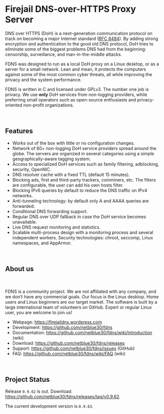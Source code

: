 # Firejail DNS-over-HTTPS Proxy Server
DNS over HTTPS (DoH) is a next-generation communication protocol on track on becoming a major Internet standard (<a href="https://datatracker.ietf.org/doc/rfc8484/">RFC 8484</a>). By adding strong encryption and authentication to the good old DNS protocol, DoH tries to eliminate some of the biggest problems DNS had from the beginning: censorship, surveillance, and man-in-the-middle attacks.

FDNS was designed to run as a local DoH proxy on a Linux desktop, or as a server for a small network. Lean and mean, it protects the computers against some of the most common cyber threats, all while improving the privacy and the system performance.

FDNS is written in C and licensed under GPLv3. The number one job is privacy. We use <b>only</b> DoH services from non-logging providers, while preferring small operators such as open-source enthusiasts and privacy-oriented non-profit organizations.

<div style="height:20px;">&nbsp;</div>

<h2>Features</h2>
<ul>
<li>Works out of the box with little or no configuration changes.</li>
<li>Network of 60+ non-logging DoH service providers spread around the globe. The servers are organized in several categories using a simple geographically-aware tagging system.</li>
<li>Access to specialized DoH services such as family filtering, adblocking, security, OpenNIC.</li>
<li>DNS resolver cache with a fixed TTL (default 15 minutes).</li>
<li>Blocking ads, first and third-party trackers, coinminers, etc. The filters are configurable, the user can add his own hosts filter.</li>
<li>Blocking IPv6 queries by default to reduce the DNS traffic on IPv4 networks.</li>
<li>Anti-tunneling technology: by default only A and AAAA queries are forwarded.</li>
<li>Conditional DNS forwarding support.</li>
<li>Regular DNS over UDP fallback in case the DoH service becomes unavailable.</li>
<li>Live DNS request monitoring and statistics.</li>
<li>Scalable multi-process design with a monitoring process and several independent workers. Security technologies: chroot, seccomp, Linux namespaces, and AppArmor.</li>
</ul>
<div style="height:20px;">&nbsp;</div>

<h2>About us</h2>
<div style="height:20px;">&nbsp;</div>

FDNS is a community project. We are not affiliated with any company, and we don’t have any commercial goals. Our focus is the Linux desktop. Home users and Linux beginners are our target market. The software is built by a large international team of volunteers on GitHub. Expert or regular Linux user, you are welcome to join us!

<ul>
<li>Webpage: <a href="https://firejaildns.wordpress.com">https://firejaildns.wordpress.com</a></li>
<li>Development: <a href="https://github.com/netblue30/fdns">https://github.com/netblue30/fdns</a></li>
<li>Documentation: <a href="https://github.com/netblue30/fdns/wiki/Introduction">https://github.com/netblue30/fdns/wiki/Introduction</a> (wiki)</li>
<li>Download: <a href="https://github.com/netblue30/fdns/releases">https://github.com/netblue30/fdns/releases</a></li>
<li>Support: <a href="https://github.com/netblue30/fdns/issues">https://github.com/netblue30/fdns/issues</a> (GitHub)
<li>FAQ: <a href="https://github.com/netblue30/fdns/wiki/FAQ">https://github.com/netblue30/fdns/wiki/FAQ</a> (wiki)</li>
</ul>
<div style="height:20px;">&nbsp;</div>

## Project Status

Release `0.9.62` is out. Download: https://github.com/netblue30/fdns/releases/tag/v0.9.62.

The current development version is `0.9.63`.


<div style="height:20px;">&nbsp;</div>

